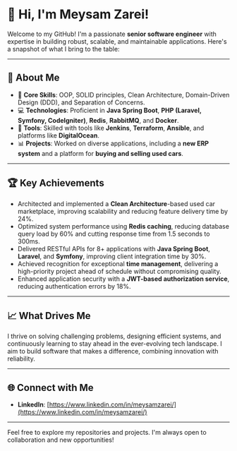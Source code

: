 # 👋 Hi, I'm Meysam Zarei!

Welcome to my GitHub! I'm a passionate **senior software engineer** with expertise in building robust, scalable, and maintainable applications. Here's a snapshot of what I bring to the table:

---

## 🚀 About Me
- 🌟 **Core Skills**: OOP, SOLID principles, Clean Architecture, Domain-Driven Design (DDD), and Separation of Concerns.
- 💻 **Technologies**: Proficient in **Java Spring Boot**, **PHP (Laravel, Symfony, CodeIgniter)**, **Redis**, **RabbitMQ**, and **Docker**.
- 🔧 **Tools**: Skilled with tools like **Jenkins**, **Terraform**, **Ansible**, and platforms like **DigitalOcean**.
- 📊 **Projects**: Worked on diverse applications, including a **new ERP system** and a platform for **buying and selling used cars**.

---

## 🏆 Key Achievements
- Architected and implemented a **Clean Architecture**-based used car marketplace, improving scalability and reducing feature delivery time by 24%.
- Optimized system performance using **Redis caching**, reducing database query load by 60% and cutting response time from 1.5 seconds to 300ms.
- Delivered RESTful APIs for 8+ applications with **Java Spring Boot**, **Laravel**, and **Symfony**, improving client integration time by 30%.
- Achieved recognition for exceptional **time management**, delivering a high-priority project ahead of schedule without compromising quality.
- Enhanced application security with a **JWT-based authorization service**, reducing authentication errors by 18%.

---

## 📈 What Drives Me
I thrive on solving challenging problems, designing efficient systems, and continuously learning to stay ahead in the ever-evolving tech landscape. I aim to build software that makes a difference, combining innovation with reliability.

---

## 🌐 Connect with Me
- **LinkedIn**: [https://www.linkedin.com/in/meysamzarei/](https://www.linkedin.com/in/meysamzarei/)
---

Feel free to explore my repositories and projects. I'm always open to collaboration and new opportunities!
